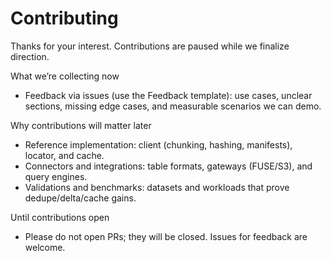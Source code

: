 # Contributing

Thanks for your interest. Contributions are paused while we finalize direction.

What we’re collecting now
- Feedback via issues (use the Feedback template): use cases, unclear sections, missing edge cases, and measurable scenarios we can demo.

Why contributions will matter later
- Reference implementation: client (chunking, hashing, manifests), locator, and cache.
- Connectors and integrations: table formats, gateways (FUSE/S3), and query engines.
- Validations and benchmarks: datasets and workloads that prove dedupe/delta/cache gains.

Until contributions open
- Please do not open PRs; they will be closed. Issues for feedback are welcome.

